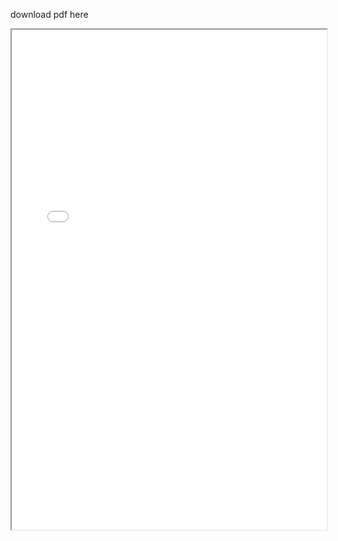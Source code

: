 download pdf here
<iframe src = "Documents/FOC architecture.pdf" width="100%" height="800px">
  This browser does not support pdf. Click here to download <a href="Documents/FOC architecture.pdf"></a>
  </iframe>
